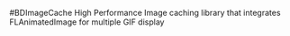 #BDImageCache
High Performance Image caching library that integrates FLAnimatedImage for multiple GIF display